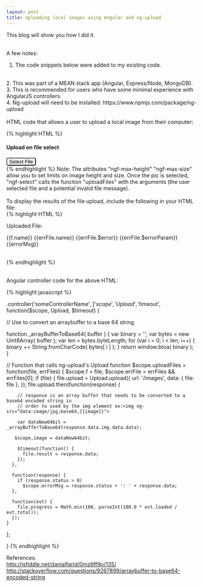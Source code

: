 ```yaml
---
layout: post
title: Uploading local images using Angular and ng-upload
---
```


This blog will show you how I did it.  
<br>

A few notes:
<br>
1. The code snippets below were added to my existing code.
<br>
2. This was part of a MEAN stack app (Angular, Express/Node, MongoDB).
<br>
3. This is recommended for users who have some minimal experience with AngularJS controllers.
<br>
4. Ng-upload will need to be installed: https://www.npmjs.com/package/ng-upload
<br>
<br>
HTML code that allows a user to upload a local image from their computer:  

{% highlight HTML %}


  <h4>Upload on file select</h4>
  <div>          
     <button type="file" ngf-select="uploadFiles($file, $invalidFiles)"
        accept="image/*" style="color:black; border-radius: 5px;" ngf-max-height="10000" ngf-max-size="20MB">
        Select File
    </button>
  </div>
{% endhighlight %}
Note: The attributes "ngf-max-height" "ngf-max-size" allow you to set limits on image height and size. Once the pic is selected, "ngf-select" calls the function "uploadFiles" with the arguments (the user selected file and a potential invalid file message).

<br>
<br>
To display the results of the file upload, include the following in your HTML file:
<br>
{% highlight HTML %}

 Uploaded File:
  <div style="font:smaller">{{f.name}} {{errFile.name}} {{errFile.$error}} {{errFile.$errorParam}}
    <span class="progress" ng-show="f.progress >= 0">
      <div style="width:{{f.progress}}%"
      ng-bind="f.progress + '%'"></div>
    </span>
  </div>
  {{errorMsg}}<br><br>

  <!-- Display the the image returned from the server -->
  <img ng-src="data:image/jpg;base64,{{image}}">
  <br>

{% endhighlight %}

<br>
Angular controller code for the above HTML:


{% highlight javascript %}


.controller('someControllerName', ['$scope', 'Upload', '$timeout', function($scope, Upload, $timeout) {

// Use to convert an arraybuffer to a base 64 string 

function _arrayBufferToBase64( buffer ) {
    var binary = '';
    var bytes = new Uint8Array( buffer );
    var len = bytes.byteLength;
    for (var i = 0; i < len; i++) {
        binary += String.fromCharCode( bytes[ i ] );
    }
  return window.btoa( binary );
}

// Function that calls ng-upload's Upload function
$scope.uploadFiles = function(file, errFiles) {
  $scope.f = file;
  $scope.errFile = errFiles && errFiles[0];
   if (file) {
      file.upload = Upload.upload({
        url: '/images',
        data: { file: file },
      });
     file.upload.then(function(response) {
  
        // response is an array buffer that needs to be converted to a base64 encoded string in
        // order to used by the img element ex:<img ng-src=“data:image/jpg;base64,{{image}}">

        var dataNow64bit = _arrayBufferToBase64(response.data.img.data.data);

       $scope.image = dataNow64bit;

        $timeout(function() {
          file.result = response.data;
        });
      },
  
      function(response) {
        if (response.status > 0)
          $scope.errorMsg = response.status + ': ' + response.data;
      },
  
      function(evt) {
        file.progress = Math.min(100, parseInt(100.0 * evt.loaded / evt.total));
      });
    }
  };

}
{% endhighlight %}
   

References: 
<br>
http://jsfiddle.net/danialfarid/0mz6ff9o/135/
<br>
http://stackoverflow.com/questions/9267899/arraybuffer-to-base64-encoded-string
